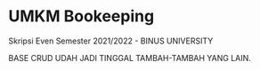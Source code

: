 # UMKM Bookeeping
Skripsi Even Semester 2021/2022 - BINUS UNIVERSITY

BASE CRUD UDAH JADI TINGGAL TAMBAH-TAMBAH YANG LAIN.
